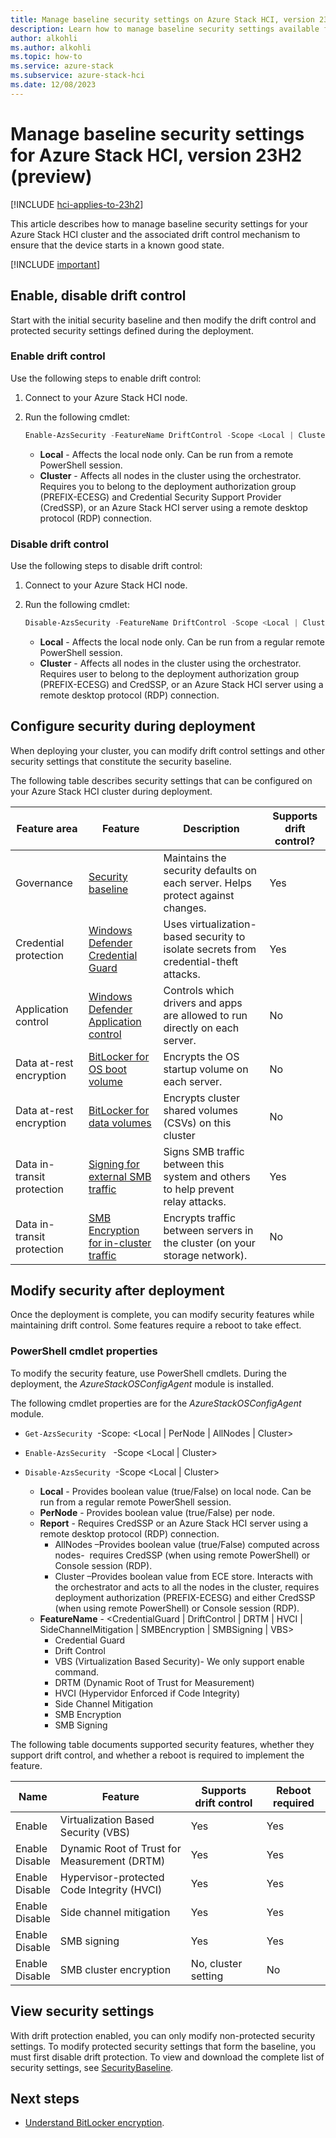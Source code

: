 ```yaml
---
title: Manage baseline security settings on Azure Stack HCI, version 23H2 (preview)
description: Learn how to manage baseline security settings available for Azure Stack HCI, version 23H2 (preview).
author: alkohli
ms.author: alkohli
ms.topic: how-to
ms.service: azure-stack
ms.subservice: azure-stack-hci
ms.date: 12/08/2023
---
```


# Manage baseline security settings for Azure Stack HCI, version 23H2 (preview)

[!INCLUDE [hci-applies-to-23h2](../../includes/hci-applies-to-23h2.md)]

This article describes how to manage baseline security settings for your Azure Stack HCI cluster and the associated drift control mechanism to ensure that the device starts in a known good state.

[!INCLUDE [important](../../includes/hci-preview.md)]

## Enable, disable drift control

Start with the initial security baseline and then modify the drift control and protected security settings defined during the deployment.

### Enable drift control

Use the following steps to enable drift control:

1. Connect to your Azure Stack HCI node.
1. Run the following cmdlet:

    ```PowerShell
    Enable-AzsSecurity -FeatureName DriftControl -Scope <Local | Cluster>
    ```

   - **Local** - Affects the local node only. Can be run from a remote PowerShell session.
   - **Cluster** - Affects all nodes in the cluster using the orchestrator. Requires you to belong to the deployment authorization group (PREFIX-ECESG) and Credential Security Support Provider (CredSSP), or an Azure Stack HCI server using a remote desktop protocol (RDP) connection.

### Disable drift control

Use the following steps to disable drift control:

1. Connect to your Azure Stack HCI node.
1. Run the following cmdlet:

    ```PowerShell
    Disable-AzsSecurity -FeatureName DriftControl -Scope <Local | Cluster>
    ```

   - **Local** - Affects the local node only. Can be run from a regular remote PowerShell session.
   - **Cluster** - Affects all nodes in the cluster using the orchestrator. Requires user to belong to the deployment authorization group (PREFIX-ECESG) and CredSSP, or an Azure Stack HCI server using a remote desktop protocol (RDP) connection.

## Configure security during deployment

When deploying your cluster, you can modify drift control settings and other security settings that constitute the security baseline.

The following table describes security settings that can be configured on your Azure Stack HCI cluster during deployment.

| Feature area | Feature     |Description           | Supports drift control? |
|--------------|-------------|----------------------|---------------------------------|
| Governance                 | [Security baseline](.././concepts/secure-baseline.md)            | Maintains the security defaults on each server. Helps protect against changes.  | Yes                             |
| Credential protection      | [Windows Defender Credential Guard](/windows/security/identity-protection/credential-guard/credential-guard)     | Uses virtualization-based security to isolate secrets from credential-theft attacks. | Yes                             |
| Application control        | [Windows Defender Application control](/windows/security/threat-protection/windows-defender-application-control/wdac-and-applocker-overview#windows-defender-application-control)           | Controls which drivers and apps are allowed to run directly on each server.           | No                              |
| Data at-rest encryption    | [BitLocker for OS boot volume](/windows/security/information-protection/bitlocker/bitlocker-overview)          | Encrypts the OS startup volume on each server.                                        | No                              |
| Data at-rest encryption    | [BitLocker for data volumes](/windows/security/information-protection/bitlocker/bitlocker-overview)            | Encrypts cluster shared volumes (CSVs) on this cluster                               | No                              |
| Data in-transit protection | [Signing for external SMB traffic](/troubleshoot/windows-server/networking/overview-server-message-block-signing)      | Signs SMB traffic between this system and others to help prevent relay attacks.       | Yes                             |
| Data in-transit protection | [SMB Encryption for in-cluster traffic](/windows-server/storage/file-server/smb-security#smb-encryption) | Encrypts traffic between servers in the cluster (on your storage network).            | No                              |

## Modify security after deployment

Once the deployment is complete, you can modify security features while maintaining drift control. Some features require a reboot to take effect.

### PowerShell cmdlet properties

To modify the security feature, use PowerShell cmdlets. During the deployment, the *AzureStackOSConfigAgent* module is installed.

The following cmdlet properties are for the *AzureStackOSConfigAgent* module.

- `Get-AzsSecurity`  -Scope: <Local | PerNode | AllNodes | Cluster>
- `Enable-AzsSecurity`   -Scope <Local | Cluster>
- `Disable-AzsSecurity`  -Scope <Local | Cluster>

  - **Local** - Provides boolean value (true/False) on local node. Can be run from a regular remote PowerShell session.
  - **PerNode** - Provides boolean value (true/False) per node.
  - **Report** - Requires CredSSP or an Azure Stack HCI server using a remote desktop protocol (RDP) connection.
    - AllNodes –Provides boolean value (true/False) computed across nodes-  requires CredSSP (when using remote PowerShell) or Console session (RDP).
    - Cluster  –Provides boolean value from ECE store. Interacts with the orchestrator and acts to all the nodes in the cluster, requires deployment authorization (PREFIX-ECESG) and either CredSSP (when using remote PowerShell) or Console session (RDP).
  - **FeatureName** - <CredentialGuard | DriftControl | DRTM | HVCI | SideChannelMitigation | SMBEncryption | SMBSigning | VBS>
    - Credential Guard
    - Drift Control
    - VBS (Virtualization Based Security)- We only support enable command.
    - DRTM (Dynamic Root of Trust for Measurement)
    - HVCI (Hypervidor Enforced if Code Integrity)
    - Side Channel Mitigation
    - SMB Encryption
    - SMB Signing

The following table documents supported security features, whether they support drift control, and whether a reboot is required to implement the feature.

|Name |Feature |Supports drift control |Reboot required |
|-----|--------|-----------------------|----------------|
|Enable <br> |Virtualization Based Security (VBS) |Yes   |Yes |
|Enable <br> Disable |Dynamic Root of Trust for Measurement (DRTM) |Yes |Yes |
|Enable <br> Disable |Hypervisor-protected Code Integrity (HVCI) |Yes |Yes |
|Enable <br> Disable |Side channel mitigation |Yes |Yes |
|Enable <br> Disable |SMB signing |Yes |Yes |
|Enable <br> Disable |SMB cluster encryption |No, cluster setting |No |

## View security settings

With drift protection enabled, you can only modify non-protected security settings. To modify protected security settings that form the baseline, you must first disable drift protection. To view and download the complete list of security settings, see [SecurityBaseline](https://aka.ms/hci-securitybase).

## Next steps

- [Understand BitLocker encryption](.././concepts/security-bitlocker.md).
